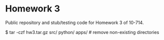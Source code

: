 # Homework 3

Public repository and stub/testing code for Homework 3 of 10-714.

$ tar -czf hw3.tar.gz src/ python/ apps/ # remove non-existing directories
